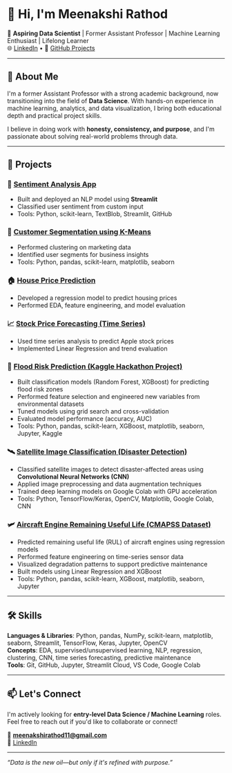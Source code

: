# 👋 Hi, I'm Meenakshi Rathod

🎯 **Aspiring Data Scientist** | Former Assistant Professor | Machine Learning Enthusiast | Lifelong Learner  
🌐 [LinkedIn](https://www.linkedin.com/in/meenakshi-rathod-7468962aa) • 📂 [GitHub Projects](https://github.com/meenakshirathod11)

---

## 🧠 About Me

I'm a former Assistant Professor with a strong academic background, now transitioning into the field of **Data Science**. With hands-on experience in machine learning, analytics, and data visualization, I bring both educational depth and practical project skills.

I believe in doing work with **honesty, consistency, and purpose**, and I'm passionate about solving real-world problems through data.

---

## 🔬 Projects

### 🚀 [Sentiment Analysis App](https://github.com/meenakshirathod11/sentiment-analysis-tweets)
- Built and deployed an NLP model using **Streamlit**
- Classified user sentiment from custom input
- Tools: Python, scikit-learn, TextBlob, Streamlit, GitHub

### 🎯 [Customer Segmentation using K-Means](https://github.com/meenakshirathod11/Customer-Segmentation)
- Performed clustering on marketing data
- Identified user segments for business insights
- Tools: Python, pandas, scikit-learn, matplotlib, seaborn

### 🏠 [House Price Prediction](https://github.com/meenakshirathod11/House-Price-Prediction)
- Developed a regression model to predict housing prices
- Performed EDA, feature engineering, and model evaluation

### 📈 [Stock Price Forecasting (Time Series)](https://github.com/meenakshirathod11/Time-Series-Stock-Prediction)
- Used time series analysis to predict Apple stock prices
- Implemented Linear Regression and trend evaluation

### 🌊 [Flood Risk Prediction (Kaggle Hackathon Project)](https://github.com/meenakshirathod11/Flood-Risk-Prediction)
- Built classification models (Random Forest, XGBoost) for predicting flood risk zones
- Performed feature selection and engineered new variables from environmental datasets
- Tuned models using grid search and cross-validation
- Evaluated model performance (accuracy, AUC)
- Tools: Python, pandas, scikit-learn, XGBoost, matplotlib, seaborn, Jupyter, Kaggle

### 🛰️ [Satellite Image Classification (Disaster Detection)](https://github.com/meenakshirathod11/Satellite-Image-Classification)
- Classified satellite images to detect disaster-affected areas using **Convolutional Neural Networks (CNN)**
- Applied image preprocessing and data augmentation techniques
- Trained deep learning models on Google Colab with GPU acceleration
- Tools: Python, TensorFlow/Keras, OpenCV, Matplotlib, Google Colab, CNN

### 🛩️ [Aircraft Engine Remaining Useful Life (CMAPSS Dataset)](https://github.com/meenakshirathod11/Aircraft-Engine-RUL-Prediction)
- Predicted remaining useful life (RUL) of aircraft engines using regression models
- Performed feature engineering on time-series sensor data
- Visualized degradation patterns to support predictive maintenance
- Built models using Linear Regression and XGBoost
- Tools: Python, pandas, scikit-learn, XGBoost, matplotlib, seaborn, Jupyter

---

## 🛠️ Skills

**Languages & Libraries**: Python, pandas, NumPy, scikit-learn, matplotlib, seaborn, Streamlit, TensorFlow, Keras, Jupyter, OpenCV  
**Concepts**: EDA, supervised/unsupervised learning, NLP, regression, clustering, CNN, time series forecasting, predictive maintenance  
**Tools**: Git, GitHub, Jupyter, Streamlit Cloud, VS Code, Google Colab

---

## 📫 Let's Connect

I'm actively looking for **entry-level Data Science / Machine Learning** roles.  
Feel free to reach out if you'd like to collaborate or connect!

📩 **meenakshirathod11@gmail.com**  
🔗 [LinkedIn](https://www.linkedin.com/in/meenakshi-rathod-7468962aa)

---

*“Data is the new oil—but only if it's refined with purpose.”*

